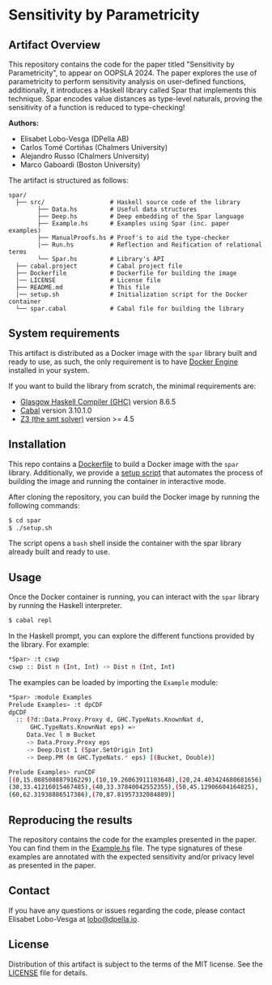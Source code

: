 # Sensitivity by Parametricity

## Artifact Overview

This repository contains the code for the paper titled "Sensitivity by
Parametricity", to appear on OOPSLA 2024. The paper explores the use of
parametricity to perform sensitivity analysis on user-defined functions,
additionally, it introduces a Haskell library called Spar that implements this
technique. Spar encodes value distances as type-level naturals, proving the
sensitivity of a function is reduced to type-checking!

**Authors:**
- Elisabet Lobo-Vesga (DPella AB)
- Carlos Tomé Cortiñas (Chalmers University)
- Alejandro Russo (Chalmers University)
- Marco Gaboardi (Boston University)

The artifact is structured as follows:

```
spar/
  ├── src/                  # Haskell source code of the library
        ├── Data.hs         # Useful data structures
        ├── Deep.hs         # Deep embedding of the Spar language
        ├── Example.hs      # Examples using Spar (inc. paper examples)
        ├── ManualProofs.hs # Proof's to aid the type-checker
        |── Run.hs          # Reflection and Reification of relational terms
        └── Spar.hs         # Library's API
  ├── cabal.project         # Cabal project file
  ├── Dockerfile            # Dockerfile for building the image
  |── LICENSE               # License file
  ├── README.md             # This file
  |── setup.sh              # Initialization script for the Docker container
  └── spar.cabal            # Cabal file for building the library
```

## System requirements

This artifact is distributed as a Docker image with the `spar` library built and
ready to use, as such, the only requirement is to have [Docker
Engine](https://docs.docker.com/engine/) installed in your system.

If you want to build the library from scratch, the minimal requirements are:

* [Glasgow Haskell Compiler (GHC)](https://www.haskell.org/ghc/) version 8.6.5
* [Cabal](https://www.haskell.org/cabal/) version 3.10.1.0
* [Z3 (the smt solver)](https://github.com/Z3Prover/z3) version >= 4.5

## Installation

This repo contains a [Dockerfile](./Dockerfile) to build a Docker image with the
`spar` library. Additionally, we provide a [setup script](./setup.sh) that
automates the process of building the image and running the container in
interactive mode.

After cloning the repository, you can build the Docker image by running the
following commands:

```bash
$ cd spar
$ ./setup.sh
```
The script opens a `bash` shell inside the container with the spar library
already built and ready to use.

## Usage

Once the Docker container is running, you can interact with the `spar` library
by running the Haskell interpreter.

```bash
$ cabal repl
```

In the Haskell prompt, you can explore the different functions provided by the
library. For example:

``` bash
*Spar> :t cswp
cswp :: Dist n (Int, Int) -> Dist n (Int, Int)
```

The examples can be loaded by importing the `Example` module:

```bash
*Spar> :module Examples
Prelude Examples> :t dpCDF
dpCDF
  :: (?d::Data.Proxy.Proxy d, GHC.TypeNats.KnownNat d,
      GHC.TypeNats.KnownNat eps) =>
     Data.Vec l m Bucket
     -> Data.Proxy.Proxy eps
     -> Deep.Dist 1 (Spar.SetOrigin Int)
     -> Deep.PM (m GHC.TypeNats.* eps) [(Bucket, Double)]

Prelude Examples> runCDF
[(0,15.088508887916229),(10,19.26063911103648),(20,24.403424680681656),
(30,33.41216015467485),(40,33.37840042552355),(50,45.12906604164825),
(60,62.31938886517386),(70,87.81957332084889)]
```

## Reproducing the results

The repository contains the code for the examples presented in the paper. You
can find them in the [Example.hs](./src/Example.hs) file. The type signatures of
these examples are annotated with the expected sensitivity and/or privacy level
as presented in the paper.

## Contact

If you have any questions or issues regarding the code, please contact Elisabet
Lobo-Vesga at <lobo@dpella.io>.

## License
Distribution of this artifact is subject to the terms of the MIT license. See
the [LICENSE](./LICENSE) file for details.
